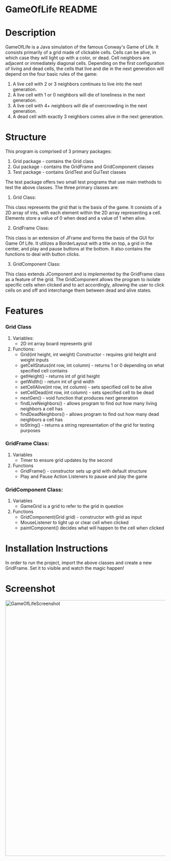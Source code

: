# GameOfLife README

# Description

GameOfLife is a Java simulation of the famous Conway's Game of Life.
It consists primarily of a grid made of clickable cells.
Cells can be alive, in which case they will light up with a color, or dead.
Cell neighbors are adjacent or immediately diagonal cells. Depending on the
first configuration of living and dead cells, the cells that live and die in
the next generation will depend on the four basic rules of the game:

1. A live cell with 2 or 3 neighbors continues to live into the next generation.
2. A live cell with 1 or 0 neighbors will die of loneliness in the next generation.
3. A live cell with 4+ neighbors will die of overcrowding in the next generation.
4. A dead cell with exactly 3 neighbors comes alive in the next generation.

# Structure

This program is comprised of 3 primary packages:

1. Grid package - contains the Grid class
2. Gui package - contains the GridFrame and GridComponent classes
3. Test package - contains GridTest and GuiTest classes

The test package offers two small test programs that use main methods to test the above classes.
The three primary classes are:

1. Grid Class:

This class represents the grid that is the basis of the game.
It consists of a 2D array of ints, with each element within the 2D array representing a cell.
Elements store a value of 0 when dead and a value of 1 when alive.

2. GridFrame Class:

This class is an extension of JFrame and forms the basis of the GUI for Game Of Life.
It utilizes a BorderLayout with a title on top, a grid in the center, and play and pause buttons at the bottom.
It also contains the functions to deal with button clicks.

3. GridComponent Class:

This class extends JComponent and is implemented by the GridFrame class as a feature of the grid.
The GridComponent allows the program to isolate specific cells when clicked and to act accordingly,
allowing the user to click cells on and off and interchange them between dead and alive states.

# Features

### Grid Class

1. Variables:
    - 2D int array board represents grid
2. Functions:
    - Grid(int height, int weight) Constructor - requires grid height and weight inputs
    - getCellStatus(int row, int column) - returns 1 or 0 depending on what specified cell contains
    - getHeight() - returns int of grid height
    - getWidth() - return int of grid width
    - setCellAlive(int row, int column) - sets specified cell to be alive
    - setCellDead(int row, int column) - sets specified cell to be dead
    - nextGen() - void function that produces next generation
    - findLiveNeighbors() - allows program to find out how many living neighbors a cell has
    - findDeadNeighbors() - allows program to find out how many dead neighbors a cell has
    - toString() - returns a string representation of the grid for testing purposes

### GridFrame Class:

1. Variables
    - Timer to ensure grid updates by the second
2. Functions
    - GridFrame() - constructor sets up grid with default structure
    - Play and Pause Action Listeners to pause and play the game

### GridComponent Class:

1. Variables
    - GameGrid is a grid to refer to the grid in question
2. Functions
    - GridComponent(Grid grid) - constructor with grid as input
    - MouseListener to light up or clear cell when clicked
    - paintComponent() decides what will happen to the cell when clicked

# Installation Instructions

In order to run the project, import the above classes and create a new GridFrame.
Set it to visible and watch the magic happen!

# Screenshot

<img width="801" alt="GameOfLifeScreenshot" src="https://github.com/user-attachments/assets/2c3231d0-5764-4fbd-b3e9-cdb526c580fc">